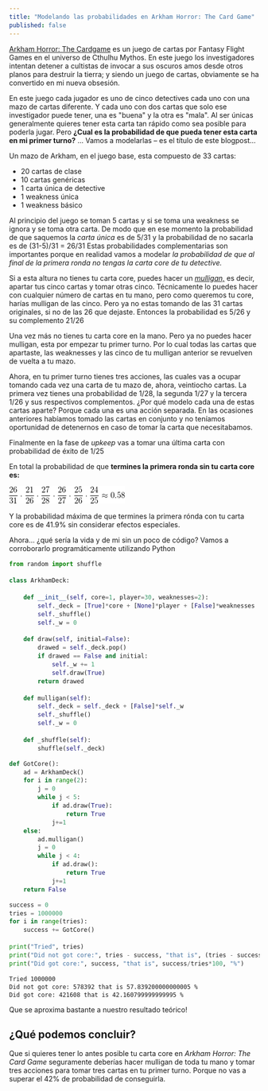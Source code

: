 ```yaml
---
title: "Modelando las probabilidades en Arkham Horror: The Card Game"
published: false
---
```


[Arkham Horror: The Cardgame](https://www.fantasyflightgames.com/en/products/arkham-horror-the-card-game/) es un juego de cartas por Fantasy Flight Games en el universo de Cthulhu Mythos. En este juego los investigadores intentan detener a cultistas de invocar a sus oscuros amos desde otros planos para destruir la tierra; y siendo un juego de cartas, obviamente se ha convertido en mi nueva obsesión.

<!--more-->

En este juego cada jugador es uno de cinco detectives cada uno con una mazo de cartas diferente. Y cada uno con dos cartas que solo ese investigador puede tener, una es "buena" y la otra es "mala". Al ser únicas generalmente quieres tener esta carta tan rápido como sea posible para poderla jugar. Pero **¿Cual es la probabilidad de que pueda tener esta carta en mi primer turno?** ... Vamos a modelarlas – es el título de este blogpost...

Un mazo de Arkham, en el juego base, esta compuesto de 33 cartas:

- 20 cartas de clase
- 10 cartas genéricas
- 1 carta única de detective
- 1 weakness única
- 1 weakness básico

Al principio del juego se toman 5 cartas y si se toma una weakness se ignora y se toma otra carta. De modo que en ese momento la probabilidad de que saquemos la _carta única_ es de  5/31  y la probabilidad de no sacarla es de  (31-5)/31 = 26/31  Estas probabilidades complementarias son importantes porque en realidad vamos a modelar _la probabilidad de que al final de la primera ronda no tengas la carta core de tu detective._

Si a esta altura no tienes tu carta core, puedes hacer un _[mulligan,](https://en.wikipedia.org/wiki/Mulligan_(games)#Collectible_card_games)_ es decir, apartar tus cinco cartas y tomar otras cinco. Técnicamente lo puedes hacer con cualquier número de cartas en tu mano, pero como queremos tu core, harías mulligan de las cinco. Pero ya no estas tomando de las 31 cartas originales, si no de las 26 que dejaste. Entonces la probabilidad es  5/26  y su complemento  21/26

Una vez más no tienes tu carta core en la mano. Pero ya no puedes hacer mulligan, esta por empezar tu primer turno. Por lo cual todas las cartas que apartaste, las weaknesses y las cinco de tu mulligan anterior se revuelven de vuelta a tu mazo.

Ahora, en tu primer turno tienes tres acciones, las cuales vas a ocupar tomando cada vez una carta de tu mazo de, ahora, veintiocho cartas. La primera vez tienes una probabilidad de 1/28, la segunda 1/27 y la tercera 1/26 y sus respectivos complementos. ¿Por qué modelo cada una de estas cartas aparte? Porque cada una es una acción separada. En las ocasiones anteriores habíamos tomado las cartas en conjunto y no teníamos oportunidad de detenernos en caso de tomar la carta que necesitabamos.

Finalmente en la fase de _upkeep_ vas a tomar una última carta con probabilidad de éxito de 1/25

En total la probabilidad de que **termines la primera ronda sin tu carta core es:**

![Probabilidad de no tener tu core: 58.1%](/assets/2019-04-03/latex_probabilidad.png)

Y la probabilidad máxima de que termines la primera rónda con tu carta core es de 41.9% sin considerar efectos especiales.

Ahora... ¿qué sería la vida y de mi sin un poco de código? Vamos a corroborarlo programáticamente utilizando Python


```python
from random import shuffle

class ArkhamDeck:

    def __init__(self, core=1, player=30, weaknesses=2):
        self._deck = [True]*core + [None]*player + [False]*weaknesses
        self._shuffle()
        self._w = 0

    def draw(self, initial=False):
        drawed = self._deck.pop()
        if drawed == False and initial:
            self._w += 1
            self.draw(True)
        return drawed

    def mulligan(self):
        self._deck = self._deck + [False]*self._w
        self._shuffle()
        self._w = 0

    def _shuffle(self):
        shuffle(self._deck)
```


```python
def GotCore():
    ad = ArkhamDeck()
    for i in range(2):
        j = 0
        while j < 5:
            if ad.draw(True):
                return True
            j+=1
    else:
        ad.mulligan()
        j = 0
        while j < 4:
            if ad.draw():
                return True
            j+=1
    return False
```


```python
success = 0
tries = 1000000
for i in range(tries):
    success += GotCore()

print("Tried", tries)
print("Did not got core:", tries - success, "that is", (tries - success)/tries*100, "%")
print("Did got core:", success, "that is", success/tries*100, "%")
```

    Tried 1000000
    Did not got core: 578392 that is 57.839200000000005 %
    Did got core: 421608 that is 42.160799999999995 %


Que se aproxima bastante a nuestro resultado teórico!

## ¿Qué podemos concluir?

Que si quieres tener lo antes posible tu carta core en _Arkham Horror: The Card Game_ seguramente deberías hacer mulligan de toda tu mano y tomar tres acciones para tomar tres cartas en tu primer turno. Porque no vas a superar el 42% de probabilidad de conseguirla.
